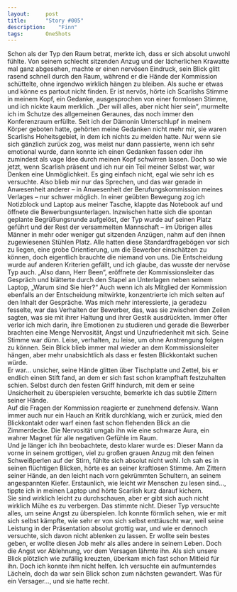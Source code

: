 ```yaml
---
layout:		post
title:		"Story #005"
description:	"Finn"
tags:		OneShots
---
```


Schon als der Typ den Raum betrat, merkte ich, dass er sich absolut unwohl fühlte.
Von seinem schlecht sitzenden Anzug und der lächerlichen Krawatte mal ganz abgesehen, machte er einen nervösen Eindruck, sein Blick glitt rasend schnell durch den Raum, während er die Hände der Kommission schüttelte, ohne irgendwo wirklich hängen zu bleiben. Als suche er etwas und könne es partout nicht finden.
Er ist nervös, hörte ich Scarlishs Stimme in meinem Kopf, ein Gedanke, ausgesprochen von einer formlosen Stimme, und ich nickte kaum merklich.
„Der will alles, aber nicht hier sein“, murmelte ich im Schutze des allgemeinen Geraunes, das noch immer den Konferenzraum erfüllte. Seit ich der Dämonin Unterschlupf in meinem Körper geboten hatte, gehörten meine Gedanken nicht mehr mir, sie waren Scarlishs Hoheitsgebiet, in dem ich nichts zu melden hatte. Nur wenn sie sich gänzlich zurück zog, was meist nur dann passierte, wenn ich sehr emotional wurde, dann konnte ich einen Gedanken fassen oder ihn zumindest als vage Idee durch meinen Kopf schwirren lassen. Doch so wie jetzt, wenn Scarlish präsent und ich nur ein Teil meiner Selbst war, war Denken eine Unmöglichkeit. Es ging einfach nicht, egal wie sehr ich es versuchte. Also blieb mir nur das Sprechen, und das war gerade in Anwesenheit anderer – in Anwesenheit der Berufungskommission meines Verlages – nur schwer möglich.
In einer geübten Bewegung zog ich Notizblock und Laptop aus meiner Tasche, klappte das Notebook auf und öffnete die Bewerbungsunterlagen. Inzwischen hatte sich die spontan geplante Begrüßungsrunde aufgelöst, der Typ wurde auf seinen Platz geführt und der Rest der versammelten Mannschaft – im Übrigen alles Männer in mehr oder weniger gut sitzenden Anzügen, nahm auf den ihnen zugewiesenen Stühlen Platz. Alle hatten diese Standardfragebögen vor sich zu liegen, eine grobe Orientierung, um die Bewerber einschätzen zu können, doch eigentlich brauchte die niemand von uns. Die Entscheidung wurde auf anderen Kriterien gefällt, und ich glaube, das wusste der nervöse Typ auch.
„Also dann, Herr Been“, eröffnete der Kommissionsleiter das Gespräch und blätterte durch den Stapel an Unterlagen neben seinem Laptop, „Warum sind Sie hier?“
Auch wenn ich als Mitglied der Kommission ebenfalls an der Entscheidung mitwirkte, konzentrierte ich mich selten auf den Inhalt der Gespräche. Was mich mehr interessierte, ja geradezu fesselte, war das Verhalten der Bewerber, das, was sie zwischen den Zeilen sagten, was sie mit ihrer Haltung und ihrer Gestik ausdrückten. Immer öfter verlor ich mich darin, ihre Emotionen zu studieren und gerade die Bewerber brachten eine Menge Nervosität, Angst und Unzufriedenheit mit sich.
Seine Stimme war dünn. Leise, verhalten, zu leise, um ohne Anstrengung folgen zu können. Sein Blick blieb immer mal wieder an dem Kommissionsleiter hängen, aber mehr unabsichtlich als dass er festen Blickkontakt suchen würde.  
Er war... unsicher, seine Hände glitten über Tischplatte und Zettel, bis er endlich einen Stift fand, an dem er sich fast schon krampfhaft festzuhalten schien. Selbst durch den festen Griff hindurch, mit dem er seine Unsicherheit zu überspielen versuchte, bemerkte ich das subtile Zittern seiner Hände.  
Auf die Fragen der Kommission reagierte er zunehmend defensiv. Wann immer auch nur ein Hauch an Kritik durchklang, wich er zurück, mied den Blickkontakt oder warf einen fast schon flehenden Blick an die Zimmerdecke. Die Nervosität umgab ihn wie eine schwarze Aura, ein wahrer Magnet für alle negativen Gefühle im Raum.  
Und je länger ich ihn beobachtete, desto klarer wurde es: Dieser Mann da vorne in seinem grottigen, viel zu großen grauen Anzug mit den feinen Schweißperlen auf der Stirn, fühlte sich absolut nicht wohl. Ich sah es in seinen flüchtigen Blicken, hörte es an seiner kraftlosen Stimme. Am Zittern seiner Hände, an den leicht nach vorn gekrümmten Schultern, an seinem angespannten Kiefer.
Erstaunlich, wie leicht wir Menschen zu lesen sind..., tippte ich in meinen Laptop und hörte Scarlish kurz darauf kichern.  
Sie sind wirklich leicht zu durchschauen, aber er gibt sich auch nicht wirklich Mühe es zu verbergen.
Das stimmte nicht. Dieser Typ versuchte alles, um seine Angst zu überspielen. Ich konnte förmlich sehen, wie er mit sich selbst kämpfte, wie sehr er von sich selbst enttäuscht war, weil seine Leistung in der Präsentation absolut grottig war, und wie er dennoch versuchte, sich davon nicht ablenken zu lassen. Er wollte sein bestes geben, er wollte diesen Job mehr als alles andere in seinem Leben. Doch die Angst vor Ablehnung, vor dem Versagen lähmte ihn. Als sich unsere Blick plötzlich wie zufällig kreuzten, überkam mich fast schon Mitleid für ihn. Doch ich konnte ihm nicht helfen. Ich versuchte ein aufmunterndes Lächeln, doch da war sein Blick schon zum nächsten gewandert. Was für ein Versager..., und sie hatte recht.